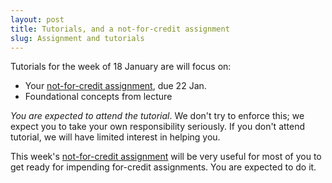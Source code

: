 ```yaml
---
layout: post
title: Tutorials, and a not-for-credit assignment
slug: Assignment and tutorials
---
```


Tutorials for the week of 18 January are will focus on:

* Your [not-for-credit assignment](../../../materials/intro.asn.pdf), due 22 Jan. 
* Foundational concepts from lecture

_You are expected to attend the tutorial_. We don't try to enforce this; we expect you to take your own responsibility seriously. If you don't attend tutorial, we will have limited interest in helping you.

This week's
[not-for-credit assignment](../../../materials/intro.asn.pdf)
will be very useful for most of you to get ready for impending for-credit assignments. You are expected to do it.
